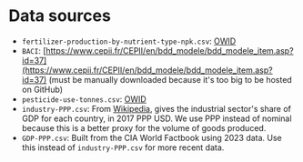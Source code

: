 # Data sources

* `fertilizer-production-by-nutrient-type-npk.csv`: [OWID](https://ourworldindata.org/grapher/fertilizer-production-by-nutrient-type-npk)
* `BACI`: [https://www.cepii.fr/CEPII/en/bdd_modele/bdd_modele_item.asp?id=37](https://www.cepii.fr/CEPII/en/bdd_modele/bdd_modele_item.asp?id=37) (must be manually downloaded because it's too big to be hosted on GitHub)
* `pesticide-use-tonnes.csv`: [OWID](https://ourworldindata.org/pesticide-use-tonnes)
* `industry-PPP.csv`: From [Wikipedia](https://en.wikipedia.org/wiki/List_of_countries_by_GDP_sector_composition), gives the industrial sector's share of GDP for each country, in 2017 PPP USD. We use PPP instead of nominal because this is a better proxy for the volume of goods produced.
* `GDP-PPP.csv`: Built from the CIA World Factbook using 2023 data. Use this instead of `industry-PPP.csv` for more recent data.
